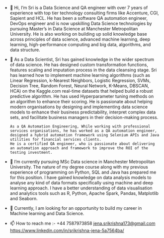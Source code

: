 - 👋 Hi, I’m Sri is a Data Science and QA engineer with over 7 years of experience with top tier technology consulting firms like
     Accenture, CGI, Sapient and HCL. He has been a software QA automation engineer, DevOps engineer and is now upskilling Data Science 
     technologies by pursuing Master’s in Data Science at Manchester Metropolitan University. He is also working on building up solid knowledge
     base across principles of data science, advanced machine learning, deep learning, high-performance computing and big data, algorithms, and data structure. 
     
- 👀 As a Data Scientist, Sri has gained knowledge in the wider spectrum of data science. He has designed custom transformation functions, features scaling and 
      imputation process in the data cleansing stage.  Sri has learned how to implement machine learning algorithms 
      (such as Linear Regression, k-Nearest Neighbors, Logistic Regression, SVMs, Decision Tree, Random Forest, Neural Network, K-Means, DBSCAN, HCA) 
      on the Kaggle.com real-time datasets that helped build a robust predictive algorithm. He has used Hyperparameter tuning methods on an algorithm 
      to enhance their scoring. He is passionate about helping modern organisations by designing and implementing data science models to enhance their
      business predictability, interpret complex data sets, and facilitate business managers in their decision-making process.  

      As a QA Automation Engineering, While working with professional services organisations, he has worked as a QA automation engineer, 
      designed a hybrid automation framework using Selenium APIs and Java utilities for financial services clients.
      He is a certified QA engineer, who is passionate about delivering an automation approach and framework to improve the ROI of the testing investment.

- 🌱 I’m currently pursuing MSc Data science in Manchester Metropolitan University. The nature of my degree course along with my previous experience of 
      programming on Python, SQL and Java has prepared me for this position. I have gained knowledge on data analysis models to analyse any kind of data 
      formats specifically using machine and deep learning approach. I have a better understanding of data visualisation and analytics tools such as 
      R, Python, Apache Spark, Pandas, Matplotlib and Seaborn.
      
- 💞️ Currently, I am looking for an opportunity to build my career in Machine learning and Data Science.

- 📫 How to reach me :- 
  +44 7587973858
  jena.srikrishna173@gmail.com
  https://www.linkedin.com/in/srikrishna-jena-5a7564ba/


<!---
srikrishnajena173/srikrishnajena173 is a ✨ special ✨ repository because its `README.md` (this file) appears on your GitHub profile.
You can click the Preview link to take a look at your changes.
--->
